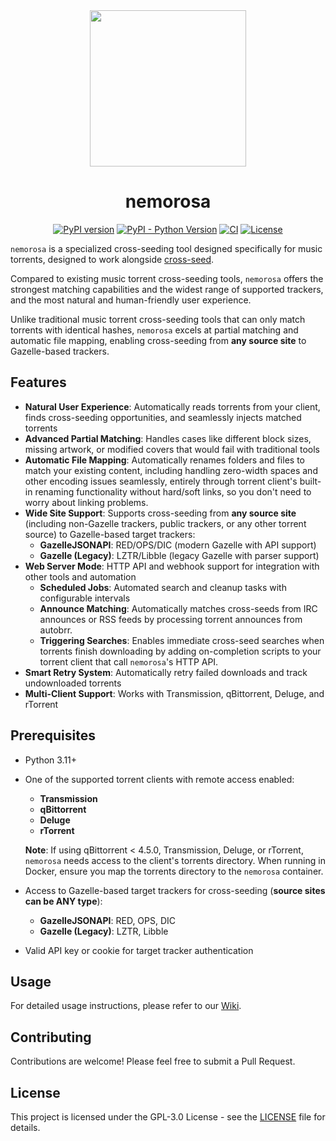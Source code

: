 <div align="center"><img width="250px" src="https://cdn.jsdelivr.net/gh/KyokoMiki/nemorosa@main/src/nemorosa/static/nemorosa.svg"/></div>

<h1 align="center">nemorosa</h1>

<div align="center">

[![PyPI version](https://badgen.net/pypi/v/nemorosa)](https://pypi.org/project/nemorosa/)
[![PyPI - Python Version](https://badgen.net/pypi/python/nemorosa)](https://pypi.org/project/nemorosa/)
[![CI](https://github.com/KyokoMiki/nemorosa/actions/workflows/release.yml/badge.svg)](https://github.com/KyokoMiki/nemorosa/actions/workflows/release.yml)
[![License](https://badgen.net/static/license/GPL-3.0/blue)](https://github.com/KyokoMiki/nemorosa/blob/main/LICENSE)

</div>

`nemorosa` is a specialized cross-seeding tool designed specifically for music torrents, designed to work alongside [cross-seed](https://github.com/cross-seed/cross-seed).

Compared to existing music torrent cross-seeding tools, `nemorosa` offers the strongest matching capabilities and the widest range of supported trackers, and the most natural and human-friendly user experience.

Unlike traditional music torrent cross-seeding tools that can only match torrents with identical hashes, `nemorosa` excels at partial matching and automatic file mapping, enabling cross-seeding from **any source site** to Gazelle-based trackers.

## Features

- **Natural User Experience**: Automatically reads torrents from your client, finds cross-seeding opportunities, and seamlessly injects matched torrents
- **Advanced Partial Matching**: Handles cases like different block sizes, missing artwork, or modified covers that would fail with traditional tools
- **Automatic File Mapping**: Automatically renames folders and files to match your existing content, including handling zero-width spaces and other encoding issues seamlessly, entirely through torrent client's built-in renaming functionality without hard/soft links, so you don't need to worry about linking problems.
- **Wide Site Support**: Supports cross-seeding from **any source site** (including non-Gazelle trackers, public trackers, or any other torrent source) to Gazelle-based target trackers:
  - **GazelleJSONAPI**: RED/OPS/DIC (modern Gazelle with API support)
  - **Gazelle (Legacy)**: LZTR/Libble (legacy Gazelle with parser support)
- **Web Server Mode**: HTTP API and webhook support for integration with other tools and automation
  - **Scheduled Jobs**: Automated search and cleanup tasks with configurable intervals
  - **Announce Matching**: Automatically matches cross-seeds from IRC announces or RSS feeds by processing torrent announces from autobrr.
  - **Triggering Searches**: Enables immediate cross-seed searches when torrents finish downloading by adding on-completion scripts to your torrent client that call `nemorosa`'s HTTP API.
- **Smart Retry System**: Automatically retry failed downloads and track undownloaded torrents
- **Multi-Client Support**: Works with Transmission, qBittorrent, Deluge, and rTorrent

## Prerequisites

- Python 3.11+
- One of the supported torrent clients with remote access enabled:
  - **Transmission**
  - **qBittorrent**
  - **Deluge**
  - **rTorrent**

  **Note**: If using qBittorrent < 4.5.0, Transmission, Deluge, or rTorrent, `nemorosa` needs access to the client's torrents directory. When running in Docker, ensure you map the torrents directory to the `nemorosa` container.
- Access to Gazelle-based target trackers for cross-seeding (**source sites can be ANY type**):
  - **GazelleJSONAPI**: RED, OPS, DIC
  - **Gazelle (Legacy)**: LZTR, Libble
- Valid API key or cookie for target tracker authentication

## Usage

For detailed usage instructions, please refer to our [Wiki](https://github.com/KyokoMiki/nemorosa/wiki).

## Contributing

Contributions are welcome! Please feel free to submit a Pull Request.

## License

This project is licensed under the GPL-3.0 License - see the [LICENSE](https://github.com/KyokoMiki/nemorosa/blob/main/LICENSE) file for details.
